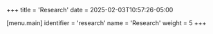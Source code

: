 +++
title = 'Research'
date = 2025-02-03T10:57:26-05:00

[menu.main]
identifier = 'research'
name = 'Research'
weight = 5
+++